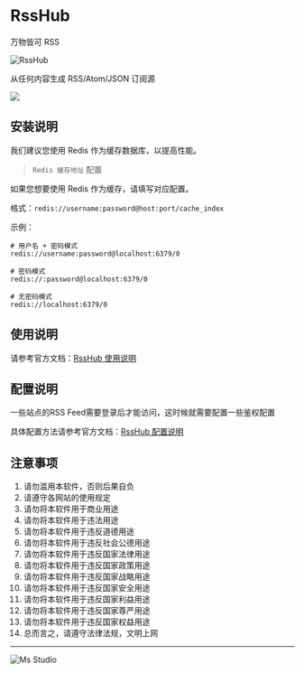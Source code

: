 # RssHub

万物皆可 RSS

![RssHub](https://file.lifebus.top/imgs/rsshub_cover.png)

从任何内容生成 RSS/Atom/JSON 订阅源

![](https://img.shields.io/badge/%E6%96%B0%E7%96%86%E8%90%8C%E6%A3%AE%E8%BD%AF%E4%BB%B6%E5%BC%80%E5%8F%91%E5%B7%A5%E4%BD%9C%E5%AE%A4-%E6%8F%90%E4%BE%9B%E6%8A%80%E6%9C%AF%E6%94%AF%E6%8C%81-blue)

## 安装说明

我们建议您使用 Redis 作为缓存数据库，以提高性能。

> `Redis 缓存地址` 配置

如果您想要使用 Redis 作为缓存，请填写对应配置。

格式：`redis://username:password@host:port/cache_index`

示例：

```
# 用户名 + 密码模式
redis://username:password@localhost:6379/0

# 密码模式
redis://:password@localhost:6379/0

# 无密码模式
redis://localhost:6379/0
```

## 使用说明

请参考官方文档：[RssHub 使用说明](https://docs.rsshub.app/zh/guide/)

## 配置说明

一些站点的RSS Feed需要登录后才能访问，这时候就需要配置一些鉴权配置

具体配置方法请参考官方文档：[RssHub 配置说明](https://docs.rsshub.app/zh/deploy/config/)

## 注意事项

1. 请勿滥用本软件，否则后果自负
2. 请遵守各网站的使用规定
3. 请勿将本软件用于商业用途
4. 请勿将本软件用于违法用途
5. 请勿将本软件用于违反道德用途
6. 请勿将本软件用于违反社会公德用途
7. 请勿将本软件用于违反国家法律用途
8. 请勿将本软件用于违反国家政策用途
9. 请勿将本软件用于违反国家战略用途
10. 请勿将本软件用于违反国家安全用途
11. 请勿将本软件用于违反国家利益用途
12. 请勿将本软件用于违反国家尊严用途
13. 请勿将本软件用于违反国家权益用途
14. 总而言之，请遵守法律法规，文明上网

---

![Ms Studio](https://file.lifebus.top/imgs/ms_blank_001.png)
